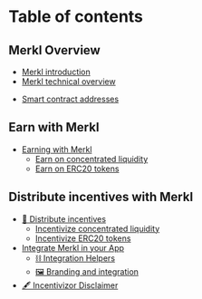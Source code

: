 # Table of contents

## Merkl Overview

- [Merkl introduction](README.md)
- [Merkl technical overview](merkl-mechanism.md)
<!-- - [Campaign Types]()
  - d -->
- [Smart contract addresses](addresses.md)

## Earn with Merkl

- [Earning with Merkl](earn/README.md)
  - [Earn on concentrated liquidity](earn/guides/clamm-guide.md)
  - [Earn on ERC20 tokens](earn/guides/erc20-guide.md)

## Distribute incentives with Merkl

- [💸 Distribute incentives](distribute/README.md)
  - [Incentivize concentrated liquidity](distribute/campaign-specific/clamm.md)
  - [Incentivize ERC20 tokens](distribute/campaign-specific/erc20.md)
- [Integrate Merkl in your App](distribute/integrate/integration-guide.md)
  - [⛓ Integration Helpers](distribute/integrate/helpers.md)
  - [🖼️ Branding and integration](distribute/integrate/branding.md)
- [🖋 Incentivizor Disclaimer](distribute/incentivizor-tc.md)
